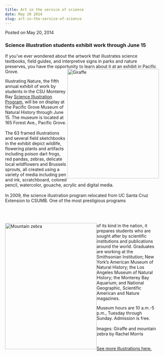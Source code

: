 ```yaml
---
title: Art in the service of science
date: May 20 2014
slug: art-in-the-service-of-science
---
```


 



<span class="date">Posted on May 20, 2014    </span>
<h3>Science illustration students exhibit work through June 15</h3>
<p>If you&#x2019;ve ever wondered about the artwork that illustrates
science textbooks, field guides, and interpretive signs in parks
and nature preserves, you have the opportunity to learn about it at
an exhibit in Pacific Grove.<img alt="Giraffe" src="https://news.csumb.edu/sites/default/files/65/attachments/news/images/giraffe_rachel_morris_for_web.jpg" style="width:300px; height:358px; float:right"/></p>
<p>Illustrating Nature, the fifth annual exhibit of work by
students in the CSU Monterey Bay <a href="https://scienceillustration.org" rel="nofollow">Science
Illustration Program</a>, will be on display at the Pacific Grove
Museum of Natural History through June 15. The museum is located at
165 Forest Ave., Pacific Grove.<br>
<br>
The 63 framed illustrations and several field sketchbooks in the
exhibit depict wildlife, flowering plants and artifacts including
poison dart frogs, red pandas, zebras, delicate local wildflowers
and Brussels sprouts, all created using a variety of media
including pen and ink, scratchboard, colored pencil, watercolor,
gouache, acrylic and digital media.<br>
<br>
In 2009, the science illustration program relocated from UC Santa
Cruz Extension to CSUMB. One of the most prestigious programs</br></br></br></br></p>
<p><img alt="Mountain zebra" src="https://news.csumb.edu/sites/default/files/65/attachments/news/images/zebra_for_web.jpg" style="width:300px; height:413px; float:left">of its kind in the
nation, it prepares students who are sought after by scientific
institutions and publications around the world. Graduates are
working at the Smithsonian Institution; New York&#x2019;s American Museum
of Natural History; the Los Angeles Museum of Natural History; the
Monterey Bay Aquarium; and National Geographic, Scientific American
and Nature magazines.</img></p>
<p>Museum hours are 10 a.m.-5 p.m., Tuesday through Sunday.
Admission is free.&#xA0;<br>
<br>
Images: Giraffe and mountain zebra by Rachel Morris</br></br></p>
<p><a href="../../../../gallery/science-illustration-students-exhibit-local-museum.html" rel="nofollow">See more illustrations here.</a><br>
<br>
&#xA0;</br></br></p>





 
